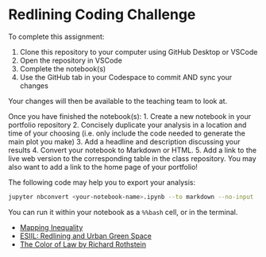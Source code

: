 # Redlining Coding Challenge

To complete this assignment:
  1. Clone this repository to your computer using GitHub Desktop or VSCode
  2. Open the repository in VSCode
  3. Complete the notebook(s)
  4. Use the GitHub tab in your Codespace to commit AND sync your changes

Your changes will then be available to the teaching team to look at.

Once you have finished the notebook(s):
    1. Create a new notebook in your portfolio repository
    2. Concisely duplicate your analysis in a location and time of your choosing (i.e. only include the code needed to generate the main plot you make)
    3. Add a headline and description discussing your results
    4. Convert your notebook to Markdown or HTML.
    5. Add a link to the live web version to the corresponding table in the class repository. You may also want to add a link to the home page of your portfolio!

The following code may help you to export your analysis:

```bash
jupyter nbconvert <your-notebook-name>.ipynb --to markdown --no-input
```

You can run it within your notebook as a `%%bash` cell, or in the terminal.

- [Mapping Inequality](https://dsl.richmond.edu/panorama/redlining/)
- [ESIIL: Redlining and Urban Green Space](https://cu-esiil-edu.github.io/esiil-learning-portal/foundations/notebooks/10-redlining/redlining.html)
- [The Color of Law by Richard Rothstein](https://www.epi.org/publication/the-color-of-law-a-forgotten-history-of-how-our-government-segregated-america/)